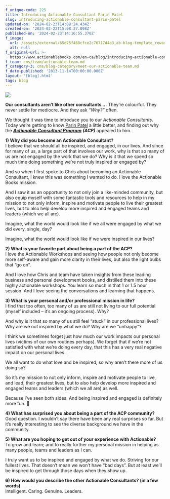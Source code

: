 ```yaml
---
f_unique-code: 225
title: Introducing Actionable Consultant Parin Patel
slug: introducing-actionable-consultant-parin-patel
updated-on: '2024-02-23T14:08:24.434Z'
created-on: '2024-02-22T15:08:27.098Z'
published-on: '2024-02-23T14:16:55.370Z'
f_image:
  url: /assets/external/65d75f468cfce2c76717d4a3_ab-blog-template_reward.jpeg
  alt: null
f_original-url: >-
  https://www.actionablebooks.com/en-ca/blog/introducing-actionable-consultant-parin-patel/
f_team: cms/team/actionable-team.md
f_category-3: cms/blog-category/meet-our-actionable-team.md
f_date-published: '2013-11-14T00:00:00.000Z'
layout: '[blog].html'
tags: blog
---
```


![](/assets/external/65d75357bfa28115173e2a02_parin_ab_pic.png)

**Our consultants aren’t like other consultants …** They’re colourful. They never settle for mediocre. And they ask _“Why?”_ often.

We thought it was time to introduce you to our _Actionable Consultants_. Today we’re getting to know [Parin Patel](https://www.actionablebooks.com/team/parin-patel/) a little better, and finding out why the [**_Actionable Consultant Program_**](https://www.actionablebooks.com/consultants/) **_(ACP)_** appealed to him.

**1) Why did you become an Actionable Consultant?**  
I believe that we should all be inspired, and engaged, in our lives. And since for many of us, a large part of that involves our work, why is that so many of us are not engaged by the work that we do? Why is it that we spend so much time doing something we’re not truly inspired or engaged by?

And so when I first spoke to Chris about becoming an Actionable Consultant, I knew this was something I wanted to do. I love the Actionable Books mission.

And I saw it as an opportunity to not only join a like-minded community, but also equip myself with some fantastic tools and resources to help in my mission to not only inform, inspire and motivate people to live their greatest lives, but to also help develop more inspired and engaged teams and leaders (which we all are).

Imagine, what the world would look like if we all were engaged by what we did every, single, day?

Imagine, what the world would look like if we were inspired in our lives?

**2) What is your favorite part about being a part of the ACP?**  
I love the Actionable Workshops and seeing how people not only become more self-aware and gain more clarity in their lives, but also the light bulbs that “go on”.

And I love how Chris and team have taken insights from these leading business and personal development books, and distilled them into these highly actionable workshops. You learn so much in that 1 or 1.5 hour session. And I love seeing the conversations and learning that happens.

**3) What is your personal and/or professional mission in life?**  
I find that too often, too many of us are still not living to our full potential (myself included – it’s an ongoing process). Why?

And why is it that so many of us still feel “stuck” in our professional lives? Why are we not inspired by what we do? Why are we “unhappy”?

I think we sometimes forget just how much our work impacts our personal lives (victims of our own routines perhaps). We forget that if we’re not satisfied with what we’re doing every day, that this has a very real negative impact on our personal lives.

We all want to do what love and be inspired, so why aren’t there more of us doing so?

So it’s my mission to not only inform, inspire and motivate people to live, and lead, their greatest lives, but to also help develop more inspired and engaged teams and leaders (which we all are) as well.

Because I’ve seen both sides. And being inspired and engaged is definitely more fun. 

**4) What has surprised you about being a part of the ACP community?**  
Good question. I wouldn’t say there have been any real surprises so far. But it’s really interesting to see the diverse background we have in the community.

**5) What are you hoping to get out of your experience with Actionable?**  
To grow and learn; and to really further my personal mission in helping as many people, teams and leaders as I can.

I truly want us to be inspired and engaged by what we do. Striving for our fullest lives. That doesn’t mean we won’t have “bad days”. But at least we’ll be inspired to get through those days when they show up.

**6) How would you describe the other Actionable Consultants? (in a few words)**  
Intelligent. Caring. Genuine. Leaders.
